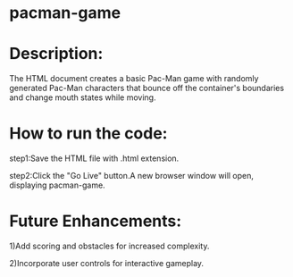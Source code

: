 # pacman-game
# Description:

The HTML document creates a basic Pac-Man game with randomly generated Pac-Man characters that bounce off the container's boundaries and change mouth states while moving.

# How to run the code:

step1:Save the HTML file with .html extension.

step2:Click the "Go Live" button.A new browser window will open, displaying pacman-game.

# Future Enhancements:

1)Add scoring and obstacles for increased complexity.

2)Incorporate user controls for interactive gameplay.
